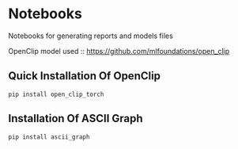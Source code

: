# Notebooks
Notebooks for generating reports and models files

OpenClip model used :: https://github.com/mlfoundations/open_clip

## Quick Installation Of OpenClip 
```
pip install open_clip_torch
```
## Installation Of ASCII Graph 
```
pip install ascii_graph
```

